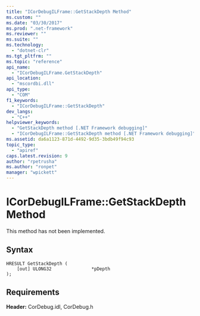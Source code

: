 ```yaml
---
title: "ICorDebugILFrame::GetStackDepth Method"
ms.custom: ""
ms.date: "03/30/2017"
ms.prod: ".net-framework"
ms.reviewer: ""
ms.suite: ""
ms.technology: 
  - "dotnet-clr"
ms.tgt_pltfrm: ""
ms.topic: "reference"
api_name: 
  - "ICorDebugILFrame.GetStackDepth"
api_location: 
  - "mscordbi.dll"
api_type: 
  - "COM"
f1_keywords: 
  - "ICorDebugILFrame::GetStackDepth"
dev_langs: 
  - "C++"
helpviewer_keywords: 
  - "GetStackDepth method [.NET Framework debugging]"
  - "ICorDebugILFrame::GetStackDepth method [.NET Framework debugging]"
ms.assetid: da6a1123-871d-4492-9d35-3bdb49f94c93
topic_type: 
  - "apiref"
caps.latest.revision: 9
author: "rpetrusha"
ms.author: "ronpet"
manager: "wpickett"
---
```

# ICorDebugILFrame::GetStackDepth Method
This method has not been implemented.  
  
## Syntax  
  
```  
HRESULT GetStackDepth (  
    [out] ULONG32               *pDepth  
);  
```  
  
## Requirements  
 **Header:** CorDebug.idl, CorDebug.h
